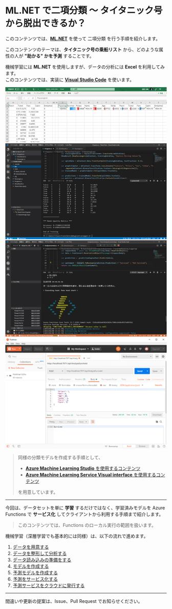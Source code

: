 # ML.NET で二項分類 ～ タイタニック号から脱出できるか？

このコンテンツでは、[**ML.NET**](https://docs.microsoft.com/ja-jp/dotnet/machine-learning/) を使って 二項分類 を行う手順を紹介します。

このコンテンツのテーマは、**タイタニック号の乗船リスト** から、どのような属性の人が **"助かる" かを予測** することです。

機械学習には **ML.NET** を使用しますが、データの分析には **Excel** を利用してみます。  
このコンテンツでは、実装に [**Visual Studio Code**]([https://](https://code.visualstudio.com/)) を使います。

![Data Analyze with Excel](./images/analyze_with_excel.jpg)
![Train with VSCode](./images/train_with_vscode.jpg)
![Predict with Functions on VSCode](./images/predict_with_functions_on_vscode.jpg)
![Predict with Azure Functions on VSCode](./images/request_from_postman.jpg)

> 同様の分類モデルを作成する手順として、
>
> - [**Azure Machine Learning Studio** を使用するコンテンツ](https://github.com/seosoft/Titanic_MachineLearningStudio)
> - [**Azure Machine Learning Service Visual interface** を使用するコンテンツ](https://github.com/seosoft/Titanic_MLServiceVisualInterface)
>
> を用意しています。

---

今回は、データセットを単に **学習** するだけではなく、学習済みモデルを Azure Functions で **サービス化** してクライアントから利用する手順まで紹介します。

> このコンテンツでは、Functions のローカル実行の範囲を扱います。

機械学習（深層学習でも基本的には同様）は、以下の流れで進めます。

1. [データを用意する](./01_preparedata.md)
2. [データを整形して分析する](./02_dataanalyze.md)
3. [データ読み込みの準備をする](./03_prepareloaddata.md)
4. [モデルを作成する](./04_createmodel.md)
5. [予測モデルを作成する](./05_predictmodel.md)
6. [予測をサービス化する](./06_createfunctions.md)
7. [予測サービスをクラウドに発行する](./07_deploytoazure.md)

---

間違いや更新の提案は、Issue、Pull Request でお知らせください。
